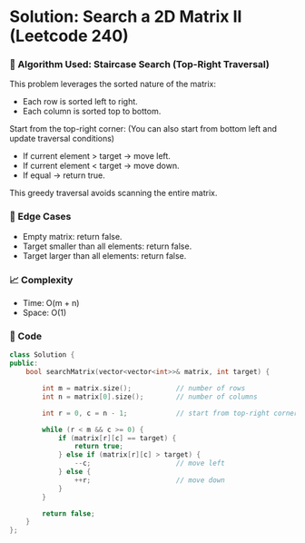 # Solution: Search a 2D Matrix II (Leetcode 240)

### 🧠 Algorithm Used: Staircase Search (Top-Right Traversal)

This problem leverages the sorted nature of the matrix:

- Each row is sorted left to right.
- Each column is sorted top to bottom.

Start from the top-right corner: (You can also start from bottom left and update traversal conditions)

- If current element > target → move left.
- If current element < target → move down.
- If equal → return true.

This greedy traversal avoids scanning the entire matrix.

### 🧪 Edge Cases

- Empty matrix: return false.
- Target smaller than all elements: return false.
- Target larger than all elements: return false.

### 📈 Complexity

- Time: O(m + n)
- Space: O(1)

### 🧾 Code

```cpp
class Solution {
public:
    bool searchMatrix(vector<vector<int>>& matrix, int target) {

        int m = matrix.size();           // number of rows
        int n = matrix[0].size();        // number of columns

        int r = 0, c = n - 1;            // start from top-right corner

        while (r < m && c >= 0) {
            if (matrix[r][c] == target) {
                return true;
            } else if (matrix[r][c] > target) {
                --c;                     // move left
            } else {
                ++r;                     // move down
            }
        }

        return false;
    }
};
```
